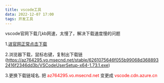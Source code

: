 ```yaml
---
title: vscode工具
data: 2022-12-07 17:00
tags: 开发工具
---
```


vscode官网下载几kb网速，太慢了，解决下载速度慢的问题


<!-- more -->

1.[进官网正常点击下载](https://code.visualstudio.com/Download)

2.浏览器下载，鼠标右键，复制出下载链 (https://az764295.vo.msecnd.net/stable/6261075646f055b99068d3688932416f2346dd3b/VSCodeUserSetup-x64-1.73.1.exe)

3.更换下载链域名.  把  <font color='red'>az764295.vo.msecnd.net</font> 变更成  <font color='red'>vscode.cdn.azure.cn</font>

<!-- more -->